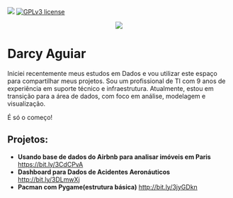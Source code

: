 <!--# data_science
[![author](https://img.shields.io/badge/author-darcyaguiar-red.svg)](https://www.linkedin.com/in/darcyaguiar)-->
[![](https://img.shields.io/badge/python-3.7+-blue.svg)](https://www.python.org/downloads/release/python-365/) 
[![GPLv3 license](https://img.shields.io/badge/License-GPLv3-blue.svg)](http://perso.crans.org/besson/LICENSE.html) 
<!--[![contributions welcome](https://img.shields.io/badge/contributions-welcome-brightgreen.svg?style=flat)](https://github.com/carlosfab/data_science/issues)-->

<p align ="center">
  <img src="banner.png">
 </p>

# Darcy Aguiar
<!--# data_science
Iniciei recentemente meus estudos em Data Science, usarei este espaço para compartilhar meus projetos. Atualmente sou Técnico de Suporte TI contribuindo com as equipes de desenvolvimento mobile e web em uma empresa focada em desenvolvimento de software de gestão, possuo quatro anos de experiência como suporte ao usuário, redes de computadores e testes de softwares.  -->



Iniciei recentemente meus estudos em Dados e vou utilizar este espaço para compartilhar meus projetos. Sou um profissional de TI com 9 anos de experiência em suporte técnico e infraestrutura. Atualmente, estou em transição para a área de dados, com foco em análise, modelagem e visualização.

É só o começo!

<!--<sub>*Lead Data Scientist* at Space Operations Center</sub>

As a experienced Data Scientist and Air Force pilot I combine analytical skills, ability to work in team environments, and attention to details. Having spend the last years applying Machine Learning to Brazilian Air Force real problems, I developed a critical thinking and problem-solving skills.

My credentials include a Master's in Space Science and Technology from the Aeronautics Institute of Technology (ITA), an institution of higher education and advanced research rated as one of the top and most prestigious engineering schools in Brazil, and a MBA in Project and Process Management from the University of Air Force (UNIFA).

**Background in:** Python, Machine Learning, Space Operations and Mathematical Optimisation.

**Links:**
* [Blog](http://sigmoidal.ai)
* [LinkedIn](https://www.linkedin.com/in/carlosfab)
* [Medium](https://www.medium.com)
-->

## Projetos:
* **Usando base de dados do Airbnb para analisar imóveis em Paris** https://bit.ly/3CdCPvA
* **Dashboard para Dados de Acidentes Aeronáuticos** http://bit.ly/3DLmwXj
* **Pacman com Pygame(estrutura básica)** http://bit.ly/3jyGDkn
